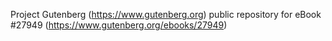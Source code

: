 Project Gutenberg (https://www.gutenberg.org) public repository for eBook #27949 (https://www.gutenberg.org/ebooks/27949)
